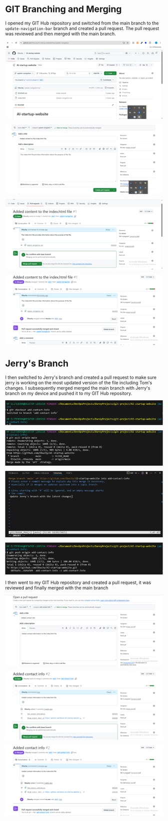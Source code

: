 # GIT Branching and Merging

I opened my GIT Hub repository and switched from the main branch to the `update-navigation-bar` branch and created a pull request. The pull request was reviewed and then merged with the main branch.

![switch-branch](./Img/1.switch-branch%201.png)

![create-pull-request](./Img/2.Create-pull-request%20%201.png)

![pull-request-created](./Img/3.pull-request-created.png)

![merged](./Img/4.merged.png)


# Jerry's Branch

I then switched to Jerry's branch and created a pull request to make sure jerry is working on the most updated version of the file including Tom's changes. I subsequently merged merged the main branch with Jerry's branch on my device and pushed it to my GIT Hub repository.

![switch-to-jerry-branch](./Img/5.switch-to-jerry-branch.png)

![gitpull-main-to-jerry-branch](./Img/6.gitpull-main-to-jerry-branch.png)

![merge-main-branch-to-jerry-branch](./Img/7.merge-main-branch-to-jerry-branch.png)

![gitpush-jerry-branch](./Img/8.gitpush-jerry-branch.png)

I then went to my GIT Hub repository and created a pull request, it was reviewed and finally merged with the main branch

![create-pull-request-jerry-branch](./Img/9.create-pull-request-jerry.png)

![create-pull-request-jerry-branch](./Img/10.created-pull-request-jerry.png)

![merge-pull-request-jerry-branch](./Img/11.merge-pull-request-jerry.png)